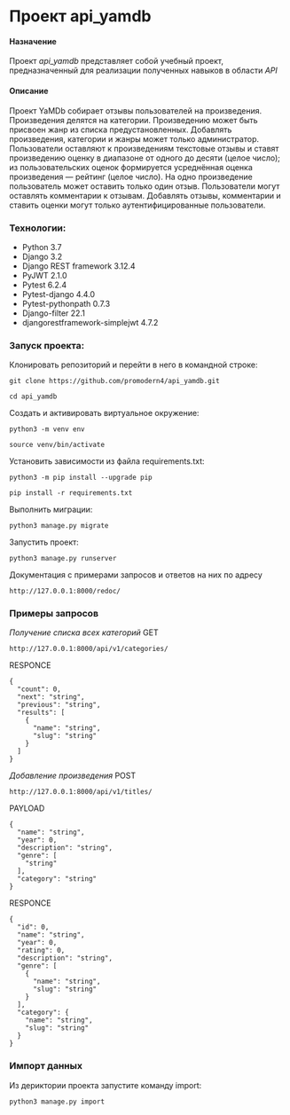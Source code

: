 # **Проект api_yamdb**
#### Назначение
Проект *api_yamdb* представляет собой учебный проект, предназначенный для реализации полученных навыков в области *API*
#### Описание
Проект YaMDb собирает отзывы пользователей на произведения. Произведения делятся на категории. Произведению может быть присвоен жанр из списка предустановленных. Добавлять произведения, категории и жанры может только администратор. Пользователи оставляют к произведениям текстовые отзывы и ставят произведению оценку в диапазоне от одного до десяти (целое число); из пользовательских оценок формируется усреднённая оценка произведения — рейтинг (целое число). На одно произведение пользователь может оставить только один отзыв. Пользователи могут оставлять комментарии к отзывам. Добавлять отзывы, комментарии и ставить оценки могут только аутентифицированные пользователи.
### Технологии: 
- Python 3.7 
- Django 3.2 
- Django REST framework 3.12.4 
- PyJWT 2.1.0 
- Pytest 6.2.4 
- Pytest-django 4.4.0 
- Pytest-pythonpath 0.7.3 
- Django-filter 22.1 
- djangorestframework-simplejwt 4.7.2
### Запуск проекта:

Клонировать репозиторий и перейти в него в командной строке:
``` 
git clone https://github.com/promodern4/api_yamdb.git 
```
``` 
cd api_yamdb 
``` 
Cоздать и активировать виртуальное окружение: 
``` 
python3 -m venv env 
```
``` 
source venv/bin/activate 
``` 
Установить зависимости из файла requirements.txt: 
``` 
python3 -m pip install --upgrade pip 
``` 
``` 
pip install -r requirements.txt 
```
Выполнить миграции: 
``` 
python3 manage.py migrate 
``` 
Запустить проект: 
``` 
python3 manage.py runserver 
``` 
Документация с примерами запросов и ответов на них по адресу  
``` 
http://127.0.0.1:8000/redoc/ 
``` 
### Примеры запросов 
*Получение списка всех категорий* 
GET
```
http://127.0.0.1:8000/api/v1/categories/ 
``` 
RESPONCE 
```
{ 
  "count": 0, 
  "next": "string", 
  "previous": "string", 
  "results": [ 
    { 
      "name": "string", 
      "slug": "string" 
    } 
  ] 
} 
```

*Добавление произведения* 
POST 
``` 
http://127.0.0.1:8000/api/v1/titles/ 
``` 
PAYLOAD 
``` 
{ 
  "name": "string", 
  "year": 0, 
  "description": "string", 
  "genre": [ 
    "string" 
  ], 
  "category": "string" 
} 
``` 
RESPONCE 
``` 
{ 
  "id": 0, 
  "name": "string", 
  "year": 0, 
  "rating": 0, 
  "description": "string", 
  "genre": [ 
    { 
      "name": "string", 
      "slug": "string" 
    } 
  ], 
  "category": { 
    "name": "string", 
    "slug": "string" 
  } 
} 
```

### Импорт данных
Из дериктории проекта запустите команду import:
```
python3 manage.py import
```
